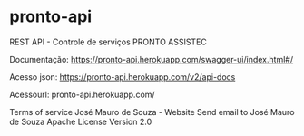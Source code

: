 # pronto-api
REST API - Controle de serviços PRONTO ASSISTEC

Documentação: https://pronto-api.herokuapp.com/swagger-ui/index.html#/
              
Acesso json: https://pronto-api.herokuapp.com/v2/api-docs

Acessourl: pronto-api.herokuapp.com/

Terms of service
José Mauro de Souza - Website
Send email to José Mauro de Souza
Apache License Version 2.0


              
